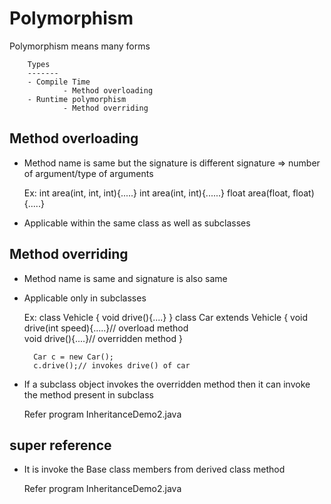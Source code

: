 # Polymorphism
Polymorphism means many forms  

		Types  
		-------  
		- Compile Time  
				- Method overloading  
		- Runtime polymorphism  
				- Method overriding  
## Method overloading
- Method name is same but the signature is different
	signature => number of argument/type of arguments  
	
	Ex: 
		int area(int, int, int){.....}
		int area(int, int){......}
		float area(float, float){.....}
- Applicable within the same class as well as subclasses  

## Method overriding
- Method name is same and signature is also same
- Applicable only in subclasses
	
	Ex: 
		class Vehicle
		{
			void drive(){....}
		}
		class Car extends Vehicle
		{
			void drive(int speed){.....}// overload method  
			void drive(){....}// overridden method
		}
		
		Car c = new Car();
		c.drive();// invokes drive() of car
- If a subclass object invokes the overridden method then it can invoke the method present in subclass
	
	Refer program InheritanceDemo2.java
	
## super reference
- It is invoke the Base class members from derived class method
	
	Refer program InheritanceDemo2.java
	

		
		
		
		
		
		